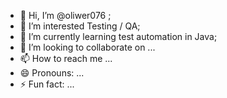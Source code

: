 - 👋 Hi, I’m @oliwer076 ;
- 👀 I’m interested Testing / QA;
- 🌱 I’m currently learning test automation in Java;
- 💞️ I’m looking to collaborate on ...
- 📫 How to reach me ...
- 😄 Pronouns: ...
- ⚡ Fun fact: ...

<!---
oliwer076/oliwer076 is a ✨ special ✨ repository because its `README.md` (this file) appears on your GitHub profile.
You can click the Preview link to take a look at your changes.
--->
